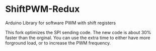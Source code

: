 # ShiftPWM-Redux
Arduino Library for software PWM with shift registers

This fork optimizes the SPI sending code. The new code is about 30% faster than the orginal. You can use the extra time to either have more forground load, or to increase the PWM frequency. 


